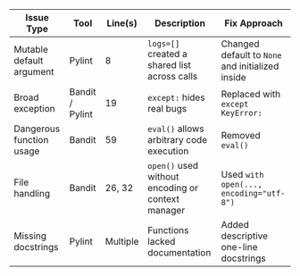 | Issue Type | Tool | Line(s) | Description | Fix Approach |
|-------------|-------|----------|--------------|----------------|
| Mutable default argument | Pylint | 8 | `logs=[]` created a shared list across calls | Changed default to `None` and initialized inside |
| Broad exception | Bandit / Pylint | 19 | `except:` hides real bugs | Replaced with `except KeyError:` |
| Dangerous function usage | Bandit | 59 | `eval()` allows arbitrary code execution | Removed `eval()` |
| File handling | Bandit | 26, 32 | `open()` used without encoding or context manager | Used `with open(..., encoding="utf-8")` |
| Missing docstrings | Pylint | Multiple | Functions lacked documentation | Added descriptive one-line docstrings |
